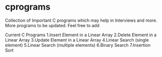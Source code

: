 # cprograms
Collection of Important C programs which may help in Interviews and more. More programs to be updated.
Feel free to add


Current C Programs
1.Insert Element in a Linear Array
2.Delete Element in a Linear Array
3.Update Element in a Linear Array
4.Linear Search (single element)
5.Linear Search (multiple elements)
6.Binary Search
7.Insertion Sort
